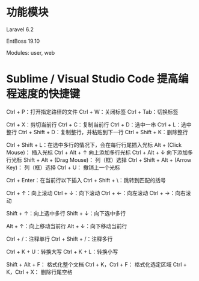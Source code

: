 # 功能模块

Laravel 6.2

EntBoss 19.10

Modules: user, web



# Sublime / Visual Studio Code 提高编程速度的快捷键

Ctrl + P：打开指定路径的文件
Ctrl + W：关闭标签
Ctrl + Tab：切换标签

Ctrl + X：剪切当前行
Ctrl + C：复制当前行
Ctrl + D：选中一串
Ctrl + L：选中整行
Ctrl + Shift + D：复制整行，并粘贴到下一行
Ctrl + Shift + K：删除整行

Ctrl + Shift + L：在选中多行的情况下，会在每行行尾插入光标
Alt + (Click Mouse)： 插入光标
Ctrl + Alt + ↑ 向上添加多行光标
Ctrl + Alt + ↓ 向下添加多行光标
Shift + Alt + (Drag Mouse)： 列（框）选择
Ctrl + Shift + Alt + (Arrow Key)： 列（框）选择
Ctrl + U： 撤销上一个光标

Ctrl + Enter：在当前行以下插入
Ctrl + Shift + \：跳转到匹配的括号

Ctrl + ↑：向上滚动
Ctrl + ↓：向下滚动
Ctrl + ←：向左滚动
Ctrl + →：向右滚动

Shift + ↑：向上选中多行
Shift + ↓：向下选中多行

Alt + ↑：向上移动当前行
Alt + ↓：向下移动当前行

Ctrl + /：注释单行
Ctrl + Shift + /：注释多行

Ctrl + K + U：转换大写
Ctrl + K + L：转换小写

Shift + Alt + F： 格式化整个文档
Ctrl + K，Ctrl + F： 格式化选定区域
Ctrl + K，Ctrl + X： 删除行尾空格